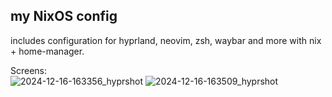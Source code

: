 ## my NixOS config

includes configuration for hyprland, neovim, zsh, waybar and more with nix + home-manager.  

Screens:  
![2024-12-16-163356_hyprshot](https://github.com/user-attachments/assets/0fc631c6-ccf1-44a2-a9ff-272f206ab257)
![2024-12-16-163509_hyprshot](https://github.com/user-attachments/assets/63779b82-e8f4-49ae-b3c5-7ce431d0e4fb)
